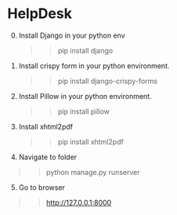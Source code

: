 # HelpDesk

0. Install Django in your python env
   >> pip install django

1. Install crispy form in your python environment.
   >> pip install django-crispy-forms

2. Install Pillow in your python environment.
   >> pip install pillow
   
3. Install xhtml2pdf
   >> pip install xhtml2pdf

4.  Navigate to folder
   >> python manage.py runserver
   
5.  Go to browser
   >> http://127.0.0.1:8000
